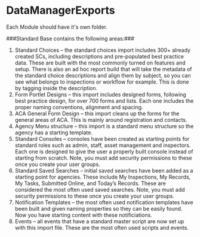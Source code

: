 # DataManagerExports

Each Module should have it's own folder.

###Standard Base contains the following areas:###
1.	Standard Choices – the standard choices import includes 300+ already created SCs, including descriptions and pre-populated best practice data.  These are built with the most commonly turned on features and setup. There is also an ad hoc report build that will take the metadata of the standard choice descriptions and align them by subject, so you can see what belongs to inspections or workflow for example.  This is done by tagging inside the description.
2.	Form Portlet Designs – this import includes designed forms, following best practice design, for over 700 forms and lists.  Each one includes the proper naming conventions, alignment and spacing.  
3.	ACA General Form Design – this import cleans up the forms for the general areas of ACA.  This is mainly around registration and contacts.
4.	Agency Menu structure – this import is a standard menu structure so the agency has a starting template.
5.	Standard Consoles – consoles have been created as starting points for standard roles such as admin, staff, asset management and inspectors. Each one is designed to give the user a properly built console instead of starting from scratch. Note, you must add security permissions to these once you create your user groups.
6.	Standard Saved Searches – initial saved searches have been added as a starting point for agencies.  These include My Inspections, My Records, My Tasks, Submitted Online, and Today’s Records.  These are considered the most often used saved searches.  Note, you must add security permissions to these once you create your user groups.
7.	Notification Templates – the most often used notification templates have been built and given naming properties so they can be easily found.  Now you have starting content with these notificiations.
8.	Events – all events that have a standard master script are now set up with this import file.  These are the most often used scripts and events.
